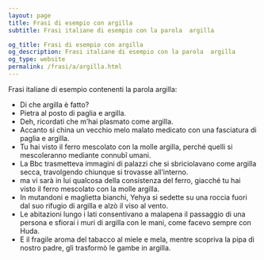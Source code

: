 ```yaml
---
layout: page
title: Frasi di esempio con argilla 
subtitle: Frasi italiane di esempio con la parola  argilla

og_title: Frasi di esempio con argilla 
og_description: Frasi italiane di esempio con la parola  argilla
og_type: website
permalink: /frasi/a/argilla.html
---
```


Frasi italiane di esempio contenenti la parola argilla:


- Di che argilla è fatto?
- Pietra al posto di paglia e argilla.
- Deh, ricordati che m’hai plasmato come argilla.
- Accanto si china un vecchio melo malato medicato con una fasciatura di paglia e argilla.
- Tu hai visto il ferro mescolato con la molle argilla, perché quelli si mescoleranno mediante connubî umani.
- La Bbc trasmetteva immagini di palazzi che si sbriciolavano come argilla secca, travolgendo chiunque si trovasse all’interno.
- ma vi sarà in lui qualcosa della consistenza del ferro, giacché tu hai visto il ferro mescolato con la molle argilla.
- In mutandoni e maglietta bianchi, Yehya si sedette su una roccia fuori dal suo rifugio di argilla e alzò il viso al vento.
- Le abitazioni lungo i lati consentivano a malapena il passaggio di una persona e sfiorai i muri di argilla con le mani, come facevo sempre con Huda.
- E il fragile aroma del tabacco al miele e mela, mentre scopriva la pipa di nostro padre, gli trasformò le gambe in argilla.
